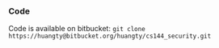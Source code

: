 ### Code
Code is available on bitbucket:
`git clone https://huangty@bitbucket.org/huangty/cs144_security.git`